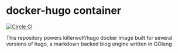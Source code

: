 # docker-hugo container

[![Circle CI](https://circleci.com/gh/killerwolf/docker-hugo/tree/master.svg?style=svg)](https://circleci.com/gh/killerwolf/docker-hugo/tree/master)

This repository powers killerwolf/hugo docker image built for several versions of hugo, a markdown backed blog engine written in GOlang